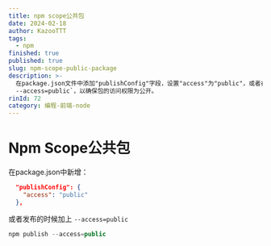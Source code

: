 ```yaml
---
title: npm scope公共包
date: 2024-02-18
author: KazooTTT
tags:
  - npm
finished: true
published: true
slug: npm-scope-public-package
description: >-
  在package.json文件中添加"publishConfig"字段，设置"access"为"public"，或者在发布时使用命令`npm publish
  --access=public`，以确保包的访问权限为公开。
rinId: 72
category: 编程-前端-node
---
```


# Npm Scope公共包

在package.json中新增：

```json
  "publishConfig": {
    "access": "public"
  },
```

或者发布的时候加上 `--access=public`

```javascript
npm publish --access=public
```
